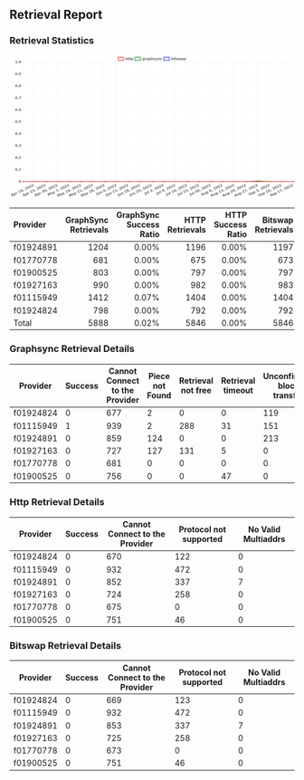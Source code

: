 ## Retrieval Report
### Retrieval Statistics
<img src="https://raw.githubusercontent.com/data-preservation-programs/filplus-checker-assets/main/filecoin-project/filecoin-plus-large-datasets/issues/311/1695079330960.png"/>

| Provider  | GraphSync Retrievals | GraphSync Success Ratio | HTTP Retrievals | HTTP Success Ratio | Bitswap Retrievals | Bitswap Success Ratio |
| :-------- | -------------------: | ----------------------: | --------------: | -----------------: | -----------------: | --------------------: |
| f01924891 |                 1204 |                   0.00% |            1196 |              0.00% |               1197 |                 0.00% |
| f01770778 |                  681 |                   0.00% |             675 |              0.00% |                673 |                 0.00% |
| f01900525 |                  803 |                   0.00% |             797 |              0.00% |                797 |                 0.00% |
| f01927163 |                  990 |                   0.00% |             982 |              0.00% |                983 |                 0.00% |
| f01115949 |                 1412 |                   0.07% |            1404 |              0.00% |               1404 |                 0.00% |
| f01924824 |                  798 |                   0.00% |             792 |              0.00% |                792 |                 0.00% |
| Total     |                 5888 |                   0.02% |            5846 |              0.00% |               5846 |                 0.00% |

### Graphsync Retrieval Details
| Provider  | Success | Cannot Connect to the Provider | Piece not Found | Retrieval not free | Retrieval timeout | Unconfirmed block transfer | General retrieval failure | No Valid Multiaddrs |
| --------- | ------- | ------------------------------ | --------------- | ------------------ | ----------------- | -------------------------- | ------------------------- | ------------------- |
| f01924824 | 0       | 677                            | 2               | 0                  | 0                 | 119                        | 0                         | 0                   |
| f01115949 | 1       | 939                            | 2               | 288                | 31                | 151                        | 0                         | 0                   |
| f01924891 | 0       | 859                            | 124             | 0                  | 0                 | 213                        | 1                         | 7                   |
| f01927163 | 0       | 727                            | 127             | 131                | 5                 | 0                          | 0                         | 0                   |
| f01770778 | 0       | 681                            | 0               | 0                  | 0                 | 0                          | 0                         | 0                   |
| f01900525 | 0       | 756                            | 0               | 0                  | 47                | 0                          | 0                         | 0                   |

### Http Retrieval Details
| Provider  | Success | Cannot Connect to the Provider | Protocol not supported | No Valid Multiaddrs |
| --------- | ------- | ------------------------------ | ---------------------- | ------------------- |
| f01924824 | 0       | 670                            | 122                    | 0                   |
| f01115949 | 0       | 932                            | 472                    | 0                   |
| f01924891 | 0       | 852                            | 337                    | 7                   |
| f01927163 | 0       | 724                            | 258                    | 0                   |
| f01770778 | 0       | 675                            | 0                      | 0                   |
| f01900525 | 0       | 751                            | 46                     | 0                   |

### Bitswap Retrieval Details
| Provider  | Success | Cannot Connect to the Provider | Protocol not supported | No Valid Multiaddrs |
| --------- | ------- | ------------------------------ | ---------------------- | ------------------- |
| f01924824 | 0       | 669                            | 123                    | 0                   |
| f01115949 | 0       | 932                            | 472                    | 0                   |
| f01924891 | 0       | 853                            | 337                    | 7                   |
| f01927163 | 0       | 725                            | 258                    | 0                   |
| f01770778 | 0       | 673                            | 0                      | 0                   |
| f01900525 | 0       | 751                            | 46                     | 0                   |
